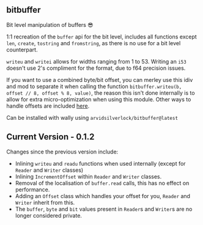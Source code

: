 ## bitbuffer
Bit level manipulation of buffers 😎

1:1 recreation of the `buffer` api for the bit level, includes all functions except `len`, `create`, `tostring` and `fromstring`, as there is no use for a bit level counterpart.

`writeu` and `writei` allows for widths ranging from 1 to 53. Writing an `i53` doesn't use 2's compliment for the format, due to f64 precision issues.

If you want to use a combined byte/bit offset, you can merley use this idiv and mod to separate it when calling the function `bitbuffer.writeu(b, offset // 8, offset % 8, value)`, the reason this isn't done internally is to allow for extra micro-optimization when using this module. Other ways to handle offsets are included [here](exampes/handling_offset.md).

Can be installed with wally using `arvidsilverlock/bitbuffer@latest`

## Current Version - 0.1.2
Changes since the previous version include:
- Inlining `writeu` and `readu` functions when used internally (except for `Reader` and `Writer` classes)
- Inlining `IncrementOffset` within `Reader` and `Writer` classes.
- Removal of the localisation of `buffer.read` calls, this has no effect on performance.
- Adding an `Offset` class which handles your offset for you, `Reader` and `Writer` inherit from this.
- The `buffer`, `byte` and `bit` values present in `Reader`s and `Writer`s are no longer considered private.